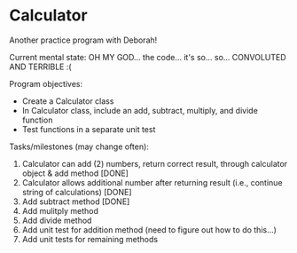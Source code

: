 # Calculator
Another practice program with Deborah!

Current mental state: OH MY GOD... the code... it's so... so... CONVOLUTED AND TERRIBLE :(

Program objectives:

* Create a Calculator class
* In Calculator class, include an add, subtract, multiply, and divide function
* Test functions in a separate unit test

Tasks/milestones (may change often):<br>
1. Calculator can add (2) numbers, return correct result, through calculator object & add method [DONE]<br>
2. Calculator allows additional number after returning result (i.e., continue string of calculations) [DONE]<br>
3. Add subtract method [DONE]<br>
4. Add mulitply method<br>
5. Add divide method<br>
6. Add unit test for addition method (need to figure out how to do this...)<br>
7. Add unit tests for remaining methods<br>
